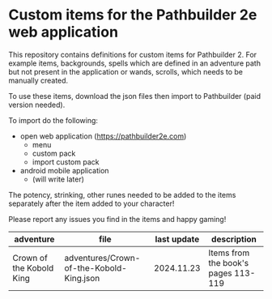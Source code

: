 # Custom items for the Pathbuilder 2e web application

This repository contains definitions for custom items for Pathbuilder 2. For example items, backgrounds, spells which are defined in an adventure path but not present in the application or wands, scrolls, which needs to be manually created.

To use these items, download the json files then import to Pathbuilder (paid version needed).

To import do the following:

- open web application (<https://pathbuilder2e.com>)
  - menu
  - custom pack
  - import custom pack
- android mobile application
  - (will write later)

The potency, strinking, other runes needed to be added to the items separately after the item added to your character!

Please report any issues you find in the items and happy gaming!

| adventure                | file                                     | last update | description                         |
| ------------------------ | ---------------------------------------- | ----------- | ----------------------------------- |
| Crown of the Kobold King | adventures/Crown-of-the-Kobold-King.json | 2024.11.23  | Items from the book's pages 113-119 |
